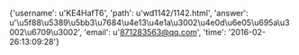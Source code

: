 {'username': u'KE4HafT6', 'path': u'wd1142/1142.html', 'answer': u'\u5f88\u5389\u5bb3\u7684\u4e13\u4e1a\u3002\u4e0d\u6e05\u695a\u3002\u6709\u3002', 'email': u'871283563@qq.com', 'time': '2016-02-26:13:09:28'}